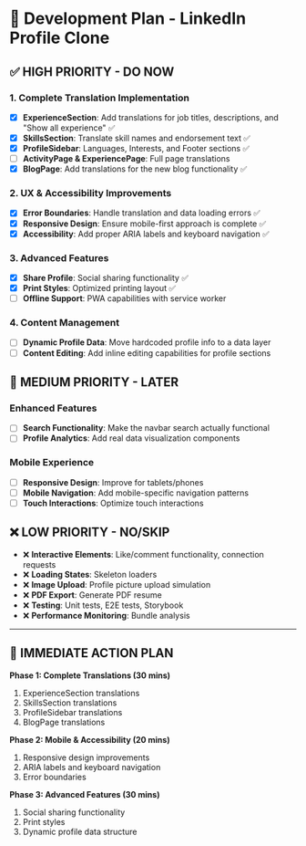# 🚀 Development Plan - LinkedIn Profile Clone

## ✅ **HIGH PRIORITY - DO NOW**

### **1. Complete Translation Implementation**

- [x] **ExperienceSection**: Add translations for job titles, descriptions, and "Show all experience" ✅
- [x] **SkillsSection**: Translate skill names and endorsement text ✅
- [x] **ProfileSidebar**: Languages, Interests, and Footer sections ✅
- [ ] **ActivityPage & ExperiencePage**: Full page translations
- [x] **BlogPage**: Add translations for the new blog functionality ✅

### **2. UX & Accessibility Improvements**

- [x] **Error Boundaries**: Handle translation and data loading errors ✅
- [x] **Responsive Design**: Ensure mobile-first approach is complete ✅
- [x] **Accessibility**: Add proper ARIA labels and keyboard navigation ✅

### **3. Advanced Features**

- [x] **Share Profile**: Social sharing functionality ✅
- [x] **Print Styles**: Optimized printing layout ✅
- [ ] **Offline Support**: PWA capabilities with service worker

### **4. Content Management**

- [ ] **Dynamic Profile Data**: Move hardcoded profile info to a data layer
- [ ] **Content Editing**: Add inline editing capabilities for profile sections

## 🔄 **MEDIUM PRIORITY - LATER**

### **Enhanced Features**

- [ ] **Search Functionality**: Make the navbar search actually functional
- [ ] **Profile Analytics**: Add real data visualization components

### **Mobile Experience**

- [ ] **Responsive Design**: Improve for tablets/phones
- [ ] **Mobile Navigation**: Add mobile-specific navigation patterns
- [ ] **Touch Interactions**: Optimize touch interactions

## ❌ **LOW PRIORITY - NO/SKIP**

- ❌ **Interactive Elements**: Like/comment functionality, connection requests
- ❌ **Loading States**: Skeleton loaders
- ❌ **Image Upload**: Profile picture upload simulation
- ❌ **PDF Export**: Generate PDF resume
- ❌ **Testing**: Unit tests, E2E tests, Storybook
- ❌ **Performance Monitoring**: Bundle analysis

---

## 🎯 **IMMEDIATE ACTION PLAN**

**Phase 1: Complete Translations (30 mins)**

1. ExperienceSection translations
2. SkillsSection translations
3. ProfileSidebar translations
4. BlogPage translations

**Phase 2: Mobile & Accessibility (20 mins)**

1. Responsive design improvements
2. ARIA labels and keyboard navigation
3. Error boundaries

**Phase 3: Advanced Features (30 mins)**

1. Social sharing functionality
2. Print styles
3. Dynamic profile data structure
